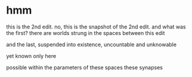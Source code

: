 # hmm

this is the 2nd edit. no, this is the snapshot
of the 2nd edit. 
and what was the first? 
there are worlds 
strung in the spaces
between this edit

and the last, 
suspended 
into existence,
uncountable and unknowable

yet known only here 

possible within the parameters
of these spaces 
these synapses

